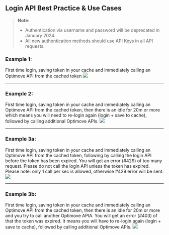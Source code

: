 ## Login API Best Practice & Use Cases

>**Note:**
>  - Authentication via username and password will be deprecated in January 2024.
>  - All new authentication methods should use API Keys in all API requests. 

### Example 1: 
First time login, saving token in your cache and immediately calling an Optimove API from the cached token
![](https://github.com/optimoveproductintegration/Optimove-APIs/blob/master/Login-API/API%20Auth%20E1.jpg?raw=true)

----------
### Example 2: 
First time login, saving token in your cache and immediately calling an Optimove API from the cached token, then there is an idle for 20m or more which means you will need to re-login again (login + save to cache), followed by calling additional Optimove APIs.
![](https://github.com/optimoveproductintegration/Optimove-APIs/blob/master/Login-API/API%20Auth%20E2.jpg?raw=true)

----------
### Example 3a: 
First time login, saving token in your cache and immediately calling an Optimove API from the cached token, following by calling the login API before the token has been expired. You will get an error (#429) of too many request. Please do not call the login API unless the token has expired.
Please note: only 1 call per sec is allowed, otherwise #429 error will be sent.
![](https://github.com/optimoveproductintegration/Optimove-APIs/blob/master/Login-API/API%20Auth%20E3a.jpg?raw=true)

----------
### Example 3b: 
First time login, saving token in your cache and immediately calling an Optimove API from the cached token, then there is an idle for 20m or more and you try to call another Optimove APIA. You will get an error (#403) of that the token was expired. It means you will have to re-login again (login + save to cache), followed by calling additional Optimove APIs.
![](https://github.com/optimoveproductintegration/Optimove-APIs/blob/master/Login-API/API%20Auth%20E3b.jpg?raw=true)

